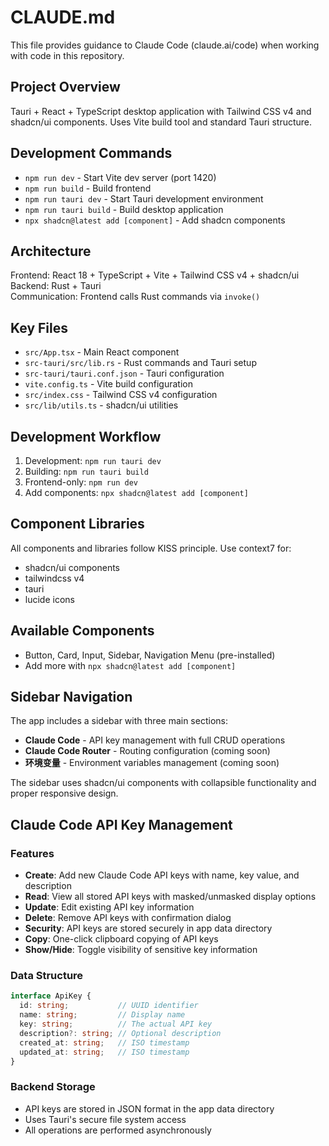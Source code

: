 # CLAUDE.md

This file provides guidance to Claude Code (claude.ai/code) when working with code in this repository.

## Project Overview

Tauri + React + TypeScript desktop application with Tailwind CSS v4 and shadcn/ui components. Uses Vite build tool and standard Tauri structure.

## Development Commands

- `npm run dev` - Start Vite dev server (port 1420)
- `npm run build` - Build frontend
- `npm run tauri dev` - Start Tauri development environment
- `npm run tauri build` - Build desktop application
- `npx shadcn@latest add [component]` - Add shadcn components

## Architecture

Frontend: React 18 + TypeScript + Vite + Tailwind CSS v4 + shadcn/ui  
Backend: Rust + Tauri  
Communication: Frontend calls Rust commands via `invoke()`

## Key Files

- `src/App.tsx` - Main React component
- `src-tauri/src/lib.rs` - Rust commands and Tauri setup
- `src-tauri/tauri.conf.json` - Tauri configuration
- `vite.config.ts` - Vite build configuration
- `src/index.css` - Tailwind CSS v4 configuration
- `src/lib/utils.ts` - shadcn/ui utilities

## Development Workflow

1. Development: `npm run tauri dev`
2. Building: `npm run tauri build`
3. Frontend-only: `npm run dev`
4. Add components: `npx shadcn@latest add [component]`

## Component Libraries

All components and libraries follow KISS principle. Use context7 for:
- shadcn/ui components
- tailwindcss v4
- tauri
- lucide icons

## Available Components

- Button, Card, Input, Sidebar, Navigation Menu (pre-installed)
- Add more with `npx shadcn@latest add [component]`

## Sidebar Navigation

The app includes a sidebar with three main sections:
- **Claude Code** - API key management with full CRUD operations
- **Claude Code Router** - Routing configuration (coming soon)
- **环境变量** - Environment variables management (coming soon)

The sidebar uses shadcn/ui components with collapsible functionality and proper responsive design.

## Claude Code API Key Management

### Features
- **Create**: Add new Claude Code API keys with name, key value, and description
- **Read**: View all stored API keys with masked/unmasked display options
- **Update**: Edit existing API key information
- **Delete**: Remove API keys with confirmation dialog
- **Security**: API keys are stored securely in app data directory
- **Copy**: One-click clipboard copying of API keys
- **Show/Hide**: Toggle visibility of sensitive key information

### Data Structure
```typescript
interface ApiKey {
  id: string;           // UUID identifier
  name: string;         // Display name
  key: string;          // The actual API key
  description?: string; // Optional description
  created_at: string;   // ISO timestamp
  updated_at: string;   // ISO timestamp
}
```

### Backend Storage
- API keys are stored in JSON format in the app data directory
- Uses Tauri's secure file system access
- All operations are performed asynchronously
